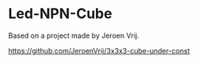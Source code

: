 # Led-NPN-Cube

Based on a project made by Jeroen Vrij.

https://github.com/JeroenVrij/3x3x3-cube-under-const
